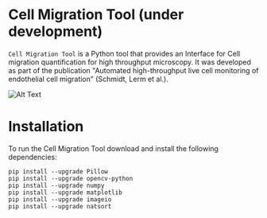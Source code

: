 # Cell Migration Tool (under development)

`Cell Migration Tool` is a Python tool that provides an Interface for Cell migration quantification for high throughput microscopy. It was developed as part of the publication "Automated high-throughput live cell monitoring of endothelial cell migration" (Schmidt, Lerm et al.). 

![Alt Text](https://https://github.com/DomiLerm/CellMigrationTool/test_imgs/high_migration/RFP/migrationprogressB2.gif)

# Installation

To run the Cell Migration Tool download and install the following dependencies:

```
pip install --upgrade Pillow
pip install --upgrade opencv-python
pip install --upgrade numpy
pip install --upgrade matplotlib
pip install --upgrade imageio
pip install --upgrade natsort
```